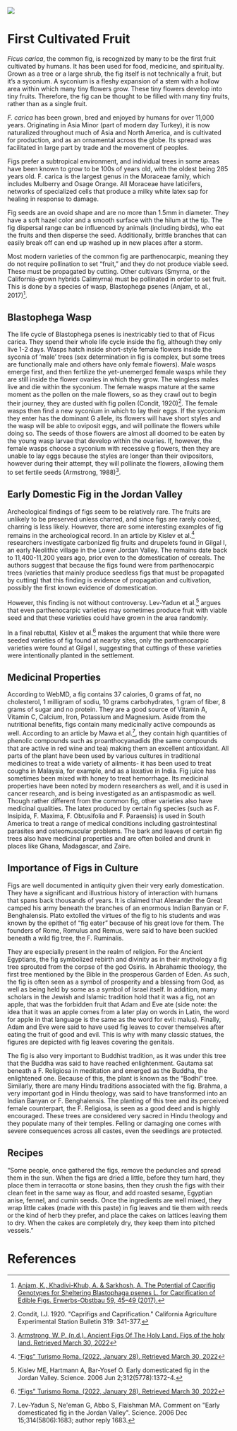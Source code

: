 <a href="https://juncture-digital.org"><img src="https://juncture-digital.org/images/ve-button.png"></a>

<param ve-config 
       title="The Extraordinary Common Fig"
       author="Elise Boisvert, Emma Van Metre, Alejandra Gonzalez"
       banner="https://i2.wp.com/www.themarginalian.org/wp-content/uploads/2020/01/elizabethblackwell_curiousherbal_fig.jpg?w=1366&ssl=1" 
       layout="vertical">

<!-- Entities discussed throughout the essay are typically defined before the essay text and
     are thus available in all text.  Entity identifiers (QIDs) can be found in either
     Wikipedia or Wikidata (https://www.wikidata.org)> -->
<param ve-entity eid="Q185372"> <!-- Girl with a Pearl Earring painting -->
<param ve-entity eid="Q41264"> <!-- Johannes Vermeer -->
<param ve-entity eid="Q221092"> <!-- Mauritshuis -->
<param ve-entity eid="Q36600"> <!-- The Hague -->

# First Cultivated Fruit
_Ficus carica_, the common fig, is recognized by many to be the first fruit cultivated by humans. It has been used for food, medicine, and spirituality. Grown as a tree or a large shrub, the fig itself is not technically a fruit, but it’s a syconium. A syconium is a fleshy expansion of a stem with a hollow area within which many tiny flowers grow. These tiny flowers develop into tiny fruits. Therefore, the fig can be thought to be filled with many tiny fruits, rather than as a single fruit. 
 
<param ve-image 
       url="https://radeecalcommunications.files.wordpress.com/2017/08/fig3.jpg">

_F. carica_ has been grown, bred and enjoyed by humans for over 11,000 years. Originating in Asia Minor (part of modern day Turkey), it is now naturalized throughout much of Asia and North America, and is cultivated for production, and as an ornamental across the globe. Its spread was facilitated in large part by trade and the movement of peoples. 

 <param ve-image 
       url="https://www.atlasbig.com/images/World-Figs-Production-Map.png">
    

Figs prefer a subtropical environment, and individual trees in some areas have been known to grow to be 100s of years old, with the oldest being 285 years old. F. carica is the largest genus in the Moraceae family, which includes Mulberry and Osage Orange. All Moraceae have laticifers, networks of specialized cells that produce a milky white latex sap for healing in response to damage.

<param ve-image 
       url="https://plantlet.org/wp-content/uploads/2020/11/IMG_20201124_155622.jpg">
       
Fig seeds are an ovoid shape and are no more than 1.5mm in diameter. They have a soft hazel color and a smooth surface with the hilum at the tip. The fig dispersal range can be influenced by animals (including birds), who eat the fruits and then disperse the seed. Additionally, brittle branches that can easily break off can end up washed up in new places after a storm.
<param ve-image
       url="https://www2.palomar.edu/users/warmstrong/images2/verte4b.jpg">

Most modern varieties of the common fig are parthenocarpic, meaning they do not require pollination to set “fruit,” and they do not produce viable seed. These must be propagated by cutting. Other cultivars (Smyrna, or the California-grown hybrids Calimyrna) must be pollinated in order to set fruit. This is done by a species of wasp, Blastophega psenes (Anjam, et al., 2017)[^1]. 

<param ve-image 
       url="https://alchetron.com/cdn/blastophaga-psenes-c5620701-61e1-4916-9f7c-1cfb0512c54-resize-750.jpeg">

## Blastophega Wasp

The life cycle of Blastophega psenes is inextricably tied to that of Ficus carica. They spend their whole life cycle inside the fig, although they only live 1-2 days. Wasps hatch inside short-style female flowers inside the syconia of ‘male’ trees (sex determination in fig is complex, but some trees are functionally male and others have only female flowers). Male wasps emerge first, and then fertilize the yet-unemerged female wasps while they are still inside the flower ovaries in which they grow. The wingless males live and die within the syconium. The female wasps mature at the same moment as the pollen on the male flowers, so as they crawl out to begin their journey, they are dusted with fig pollen (Condit, 1920)[^4]. The female wasps then find a new syconium in which to lay their eggs. If the syconium they enter has the dominant G allele, its flowers will have short styles and the wasp will be able to oviposit eggs, and will pollinate the flowers while doing so. The seeds of those flowers are almost all doomed to be eaten by the young wasp larvae that develop within the ovaries. If, however, the female wasps choose a syconium with recessive g flowers, then they are unable to lay eggs because the styles are longer than their ovipositors, however during their attempt, they will pollinate the flowers, allowing them to set fertile seeds (Armstrong, 1988)[^3].
<param ve-image 
       label="Fig Wasps" 
       description="Life cycle of a fig wasp" 
       url="https://cdn.britannica.com/17/24017-050-6D1C575F/life-cycle-fig-wasp.jpg">

## Early Domestic Fig in the Jordan Valley 

Archeological findings of figs seem to be relatively rare. The fruits are unlikely to be preserved unless charred, and since figs are rarely cooked, charring is less likely. However, there are some interesting examples of fig remains in the archeological record. In an article by Kislev et al.[^6] researchers investigate carbonized fig fruits and drupelets found in Gilgal I, an early Neolithic village in the Lower Jordan Valley. The remains date back to 11,400-11,200 years ago, prior even to the domestication of cereals. The authors suggest that because the figs found were from parthenocarpic trees (varieties that mainly produce seedless figs that must be propagated by cutting) that this finding is evidence of propagation and cultivation, possibly the first known evidence of domestication. 

<param ve-image 
       label="Carbonized fig fruit (Ficus carica var. domestica) from Gilgal I, broken lengthwise."
       decription="Orifice (A) surrounded by scales (B). The fruit skin (C) covers the thin fruitflesh (D) and its inner part (E), which includes the empty drupelets (F). Scale bar, 5 mm. [Panoramic scanning electron microscope micrographs by Y. Langsam]"
       url="https://www-science-org.proxy.library.cornell.edu/cms/10.1126/science.1125910/asset/80b41b9b-b5d2-44d8-af34-517175674c00/assets/graphic/312_1372_f1.jpeg">

However, this finding is not without controversy. Lev-Yadun et al.[^7] argues that even parthenocarpic varieties may sometimes produce fruit with viable seed and that these varieties could have grown in the area randomly.

<param ve-image
        label="Further carbonized fig remains found at Gilgal I, photograph courtesy of Jonathan Reif"
        url="https://media.npr.org/programs/morning/features/2006/jun/figs/fig_remains200-203f02186c687880d2c603e5e5e4c0837e1a7c2b-s1100-c50.jpg">


In a final rebuttal, Kislev et al.[^6] makes the argument that while there were seeded varieties of fig found at nearby sites, only the parthenocarpic varieties were found at Gilgal I, suggesting that cuttings of these varieties were intentionally planted in the settlement.

<param ve-image 
       label="An ancient fig (left) prepared to be analyzed under the microscope. To its right are an Iranian and Turkish variety respectively, photograph courtesy of Jonathan Reif"
       url="https://media-cldnry.s-nbcnews.com/image/upload/t_fit-1240w,f_auto,q_auto:best/msnbc/Components/Photos/060601/figs.jpg">


## Medicinal Properties

According to WebMD, a fig contains 37 calories, 0 grams of fat, no cholesterol, 1 milligram of sodiu, 10 grams carbohydrates, 1 gram of fiber, 8 grams of sugar and no protein. They are a good source of Vitamin A, Vitamin C, Calcium, Iron, Potassium and Magnesium. 
Aside from the nutritional benefits, figs contain many medicinally active compounds as well. According to an article by Mawa et al.[^8], they contain high quantities of phenolic compounds such as proanthocyanadids (the same compounds that are active in red wine and tea) making them an excellent antioxidant. All parts of the plant have been used by various cultures in traditional medicines to treat a wide variety of ailments- it has been used to treat coughs in Malaysia, for example, and as a laxative in India. Fig juice has sometimes been mixed with honey to treat hemorrhage. Its medicinal properties have been noted by modern researchers as well, and it is used in cancer research, and is being investigated as an antispasmodic as well. 
Though rather different from the common fig, other varieties also have medicinal qualities. The latex produced by certain fig species (such as F. Insipida, F. Maxima, F. Obtusifolia and F. Paraensis) is used in South America to treat a range of medical conditions including gastrointestinal parasites and osteomuscular problems. The bark and leaves of certain fig trees also have medicinal properties and are often boiled and drunk in places like Ghana, Madagascar, and Zaire. 

<param ve-image 
       label="A botanical drawing that Elizabeth Blackwell made for her famous 1700s book A Curious Herbal"
       url="https://i2.wp.com/www.themarginalian.org/wp-content/uploads/2020/01/elizabethblackwell_curiousherbal_fig.jpg?w=1366&ssl=1">
       
## Importance of Figs in Culture 
       
Figs are well documented in antiquity given their very early domestication. They have a significant and illustrious history of interaction with humans that spans back thousands of years. It is claimed that Alexander the Great camped his army beneath the branches of an enormous Indian Banyan or F. Benghalensis. Plato extolled the virtues of the fig to his students and was known by the epithet of “fig eater”  because of his great love for them. The founders of Rome, Romulus and Remus, were said to have been suckled beneath a wild fig tree, the F. Ruminalis.

<param ve-image 
       label="Kalamata String Figs. In ancient times, figs would often be strung together in a similar manner to this to aid with portability "
       url="https://www2.palomar.edu/users/warmstrong/images2/figstring1b.jpg">
       
They are especially present in the realm of religion. For the Ancient Egyptians, the fig symbolized rebirth and divinity as in their mythology a fig tree sprouted from the corpse of the god Osiris. In Abrahamic theology, the first tree mentioned by the Bible in the prosperous Garden of Eden. As such, the fig is often seen as a symbol of prosperity and a blessing from God, as well as being held by some as a symbol of Israel itself. In addition, many scholars in the Jewish and Islamic tradition hold that it was a fig, not an apple, that was the forbidden fruit that Adam and Eve ate (side note: the idea that it was an apple comes from a later play on words in Latin, the word for apple in that language is the same as the word for evil: malus). Finally, Adam and Eve were said to have used fig leaves to cover themselves after eating the fruit of good and evil. This is why with many classic statues, the figures are depicted with fig leaves covering the genitals.
       
The fig is also very important to Buddhist tradition, as it was under this tree that the Buddha was said to have reached enlightenment. Gautama sat beneath a F. Religiosa in meditation and emerged as the Buddha, the enlightened one. Because of this, the plant is known as the “Bodhi” tree. Similarly, there are many Hindu traditions associated with the fig. Brahma, a very important god in Hindu theology, was said to have transformed into an Indian Banyan or F. Benghalensis. The planting of this tree and its perceived female counterpart, the F. Religiosa, is seen as a good deed and is highly encouraged. These trees are considered very sacred in Hindu theology and they populate many of their temples. Felling or damaging one comes with severe consequences across all castes, even the seedlings are protected. 

<param ve-image 
       label="A fresh F. Religiosa leaf next to a dried counterpart. A traditional scene has been painted onto the leaf, highlighting its cultural significance"
       url="https://www2.palomar.edu/users/warmstrong/images2/ficrelig2b.jpg">
    
## Recipes 

“Some people, once gathered the figs, remove the peduncles and spread them in the sun. When the figs are dried a little, before they turn hard, they place them in terracotta or stone basins, then they crush the figs with their clean feet in the same way as flour, and add roasted sesame, Egyptian anise, fennel, and cumin seeds. Once the ingredients are well mixed, they wrap little cakes (made with this paste) in fig leaves and tie them with reeds or the kind of herb they prefer, and place the cakes on lattices leaving them to dry. When the cakes are completely dry, they keep them into pitched vessels.”

<param ve-image 
        label="From Columella’s ‘De Re Rustica,’ a 12-part latin treatise on agriculture from the 1400s. Translated into English”
        url="https://www.ameliesourget.net/wp-content/uploads/2016/11/Caton1.jpg">

# References

[^1]: [Anjam, K., Khadivi-Khub, A. & Sarkhosh, A. The Potential of Caprifig Genotypes for Sheltering Blastophaga psenes L. for Caprification of Edible Figs. Erwerbs-Obstbau 59, 45–49 (2017).](https://doi.org/10.1007/s10341-016-0296-4)
[^2]: Armstrong, W.P. 1988. "The Calimyrna Fig and Its Wasp." California Garden 79: 135-138.
[^3]: [Armstrong, W. P. (n.d.). Ancient Figs Of The Holy Land. Figs of the holy land. Retrieved March 30, 2022](https://www2.palomar.edu/users/warmstrong/ww0501.htm)
[^4]: Condit, I.J. 1920. "Caprifigs and Caprification." California Agriculture Experimental Station Bulletin 319: 341-377.
[^5]: Ficus carica plant assessment form. California Invasive Plant Council. (2017, December 5). Retrieved April 1, 2022, from https://www.cal-ipc.org/plants/paf/ficus-carica-plant-assessment-form/                                                        
[^6]: [“Figs” Turismo Roma. (2022, January 28). Retrieved March 30, 2022](https://www.turismoroma.it/en/2092013-i-fichi)
[^7]: Kislev ME, Hartmann A, Bar-Yosef O. Early domesticated fig in the Jordan Valley. Science. 2006 Jun 2;312(5778):1372-4.
[^8]: Lev-Yadun S, Ne'eman G, Abbo S, Flaishman MA. Comment on "Early domesticated fig in the Jordan Valley". Science. 2006 Dec 15;314(5806):1683; author reply 1683.
[^9]: [Mawa, S., Husain, K., & Jantan, I. (2013). Ficus carica L. (Moraceae): Phytochemistry, Traditional Uses and Biological Activities. Evidence-based complementary and alternative medicine : eCAM, 2013, 974256] (https://doi.org/10.1155/2013/974256)
[^10]: [Santos, F. (2010, February 15). Custom of wrapping fig trees for the ... - The New York Times. New York Times. Retrieved April 1, 2022] (https://www.nytimes.com/2010/02/16/nyregion/16figtrees.html)                                                                                                            
[^11]: [Wilson, David, and Anna Wilson. “Figs as a Global Spiritual and Material Resource for Humans.” Human Ecology 41, no. 3 (2013): 459–64.] (http://www.jstor.org/stable/24013754)                                                                                                            


